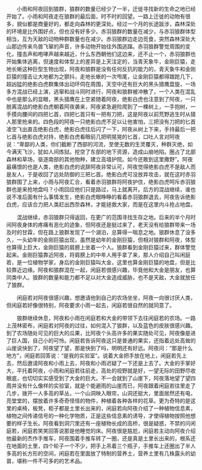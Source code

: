 　　小雨和阿夜回到狼群，狼群的数量已经少了一半，迁徙寻找新的生命之地已经开始了。小雨和阿夜走在狼群的最后面，时不时的回望。一路上迁徙的动物有很多，貌似都是商量好的，都走向森林的更深处。经过一个月的长途跋涉，森林深处的环境是比外围好点，但也没有好多少。赤羽狼群的数量在减少，与赤羽狼群体型相当，互为天敌的动物种群数量也在减少。赤羽狼群边走边觅食，突然森林深处大山那边传来鸟兽飞窜的声音，许多动物开始往外围逃蹿。赤羽狼群警觉周围的变化，撞击声和咆哮声越来越近，什么东西朝他们这边来，还不止一个，赤羽狼群也开始集体逃离，但速度和体型上的差异是上天注定的，当青天象牛，金刚巨猿，走地长蜥这种巨型生物出现，阿夜和狼群是没有任何反抗的能力的，青天象牛和金刚巨猿的撞击让大地都为之颤抖，走地长蜥的一次甩尾，让金刚巨猿都得踉跄几下，超凶猛的绝影白虎群集体出动环伺在周围，天空中还有巨大的黑头猎鹰盘旋，一场多方混战已经上演，逃窜和战斗同时进行，阿夜和狼群被冲散了，一个人类在混乱中也是那么的显眼，黑头猎鹰在上空紧随着阿夜，绝影白虎也注意到了阿夜，一只脱离混战的绝影白虎朝着阿夜袭来，阿夜紧急避险爬到了一棵树上，一手抱树，一手摸向腰间的四把匕首，四把匕首只有一把有刀把，这是阿夜以前荒野逃生时从猎人那里抢来的。四色段的阿夜一只绝影白虎不足以让他害怕，三把没有刀把的匕首凌空飞出直击绝影白虎，绝影白虎往后闪了一下，阿夜从树上下来，手持最后一把匕首与绝影白虎对持，绝影白虎看眼前几把明晃晃的匕首，口吐人言对阿夜说：“卑鄙的人类，你们截断了西部的河流，至使无数的生灵覆灭，种群灭绝，如今满天飞沙，犹如人间炼狱。挖空了东部的地下资源，造成山崩地陷。圈占了北部森林和草场，驱逐南部的其他物种，建立高墙护院。如今还敢到这里撒野”。阿夜最痛恨的也是人类，绝影白虎的说辞阿夜非常认可，阿夜觉得绝影白虎不是敌人而是友人，于是收回了远处防御的三把匕首。绝影白虎可没放弃攻击，就在这时赤羽狼群围了上来，小雨与阿夜汇合，看着赤羽狼群将阿夜护住，绝影白虎呵斥赤羽狼群也是来抢地盘吗？小雨回应他们只是路过，马上就离开。后方的混战继续，谁也说不准后面有什么事情发生，绝影白虎眼睁睁的看着赤羽狼群退去，阿夜告诉绝影白虎，应该合力把人类赶出西奈森林，才能拯救大家，而是在这里内斗抢占地盘。

　　混战继续，赤羽狼群只得返回，在更广的范围寻找生存之地。后来的半个月时间阿夜身体的疼痛有恶化的迹象，但阿夜还是挺过来了，老天没有给狼群带来一场及时的甘霖，但在路上狼群发现了一个湖泊，总算得一喘息之地。狼群休息了没多久，一头幼年的金刚巨猿出现，虽然是幼年的金刚巨猿，但相对狼群和阿夜，体型也算得上巨大，金刚巨猿的肩膀上坐着一个人。狼群看到金刚巨猿过来，群体警觉起来。金刚巨猿靠近阿夜，将肩膀上的中年人用手拿了来，那人介绍自己叫闲庭若，是一位植物学家，身后的金刚巨猿叫大金，这里也算金刚巨猿的地盘，但是比较靠近边缘。阿夜和狼群混在一起，闲庭若很感兴趣，毕竟他和大金是朋友，也算同类中人。狼群的数量和能力都不足以对大金造成威胁，也不是天敌，大金就放任了狼群。

　　闲庭若对阿夜很感兴趣，想邀请他到自己的农场坐坐，阿夜一向很讨厌人类，但闲庭若好像很特别，阿夜要求小雨一起去，闲庭若很自然的就同意了。

　　狼群继续休息，阿夜和小雨在闲庭若和大金的带领下去往闲庭若的农场。一路上茂林密布，闲庭若对阿夜的过往，如何混入了狼群，以及蓝色的皮肤很感兴趣。到了农场随处可见的巨大的瓜果，比阿夜个头高许多的果实随处可见，阿夜像是进了巨人国，自己小的可怜。闲庭若告诉阿夜这只是普通的果实，还指着远处高耸的山崖说快到了，阿夜望了望，那是快到了吗，明明还有好远。阿夜问：“那是什么地方”，闲庭若回答说：“是我的实验室”。说着大金把手放在地上，闲庭若先上去，然后邀请阿夜和小雨上去，阿夜和小雨迟疑了一下还是上去了。大金的手掌好大，平托着阿夜，小雨和闲庭若往前走，高处的视野就是好，一望无际的田野尽收眼底，也切切实实感受到了大金的巨大。不一会就到了山崖下，阿夜落地望了望四周并没有什么像样的实验室，就是个能避雨的山崖而已，阿夜跟着闲庭若往里走了几步，拨开一人多高的草丛，一个山洞映入眼帘，山洞还挺大，里面居然还有电，亮堂堂的，摆放着许多奇奇怪怪的物件，种植着各种各样的花草。更为奇特的是这里的桌椅，板凳，柜子都是土里长出来的，闲庭若向阿夜介绍了一种植物信息素，植物之间传递信号的一种化学物质，正是这些信息素的诱导，才使得植物按照他想要的样子生长。阿夜看到洞穴里还有一座植物长成的高桥，很是疑惑，不禁的问闲庭若，闲庭若笑笑回答说那是他睡觉的床。阿夜很是尴尬，闲庭若主动向阿夜介绍他最新的杰作手推车，阿夜围着手推车转了一圈，还是真是土里长出来的，根系还在地面的土里，四个轮子一个不少，把手上吊着三个瓶子，手推车上还圈出了半人多高的长方形的空间，闲庭若在里面放了特制的营养土，营养土里有几株露头的幼苗，堪称一件不可多的的艺术品。
